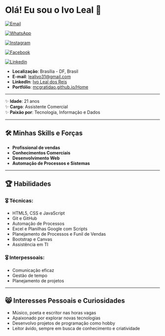 # Olá! Eu sou o Ivo Leal 👋

[![Email](https://img.shields.io/badge/Gmail-D14836?style=for-the-badge&logo=gmail&logoColor=white)](mailto:lealivo31@gmail.com)

[![WhatsApp](https://img.shields.io/badge/Gmail-D14836?style=for-the-badge&logo=gmail&logoColor=white)](mailto:lealivo31@gmail.com)

[![Instagram](https://img.shields.io/badge/Gmail-D14836?style=for-the-badge&logo=gmail&logoColor=white)](mailto:lealivo31@gmail.com)

[![Facebook](https://img.shields.io/badge/Gmail-D14836?style=for-the-badge&logo=gmail&logoColor=white)](mailto:lealivo31@gmail.com)

[![Linkedin](https://img.shields.io/badge/Gmail-D14836?style=for-the-badge&logo=gmail&logoColor=white)](mailto:lealivo31@gmail.com)

- **Localização**: Brasília - DF, Brasil  
- **E-mail**: lealivo31@gmail.com  
- **LinkedIn**: [Ivo Leal dos Reis](https://www.linkedin.com/in/ivo-leal-dos-reis-3129311b2)  
- **Portfólio**: [mcgratidao.github.io/Home](https://mcgratidao.github.io/Home/)

---

✨ **Idade**: 21 anos  
✨ **Cargo**: Assistente Comercial  
✨ **Paixão por**: Tecnologia, Informação e Dados

---

## 🛠️ Minhas Skills e Forças

- **Profissional de vendas**
- **Conhecimentos Comerciais**
- **Desenvolvimento Web**
- **Automação de Processos e Sistemas**

---

## 🏆 Habilidades

### 🎖️ Técnicas:
- HTML5, CSS e JavaScript
- Git e GitHub
- Automação de Processos
- Excel e Planilhas Google com Scripts
- Planejamento de Processos e Funil de Vendas
- Bootstrap e Canvas
- Assistência em TI

### 🎖️ Interpessoais:
- Comunicação eficaz
- Gestão de tempo
- Planejamento de projetos

---

## 😸 Interesses Pessoais e Curiosidades

- Músico, poeta e escritor nas horas vagas
- Apaixonado por explorar novas tecnologias
- Desenvolvo projetos de programação como hobby
- Leitor ávido, sempre em busca de conhecimento e criatividade